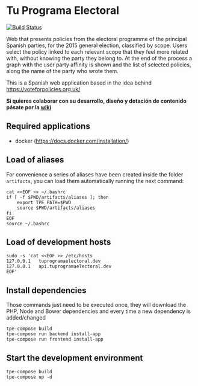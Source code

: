 # Tu Programa Electoral

[![Build Status](https://travis-ci.org/tuprogramaelectoral/tuprogramaelectoral.svg)](https://travis-ci.org/tuprogramaelectoral/tuprogramaelectoral)

Web that presents policies from the electoral programme of the principal Spanish parties, for the 2015 general election, classified by scope.
Users select the policy linked to each relevant scope that they feel more related with, without knowing the party they belong to.
At the end of the process a graph with the user party affinity is shown and the list of selected policies, along the name of the party who wrote them.

This is a Spanish web application based in the idea behind https://voteforpolicies.org.uk/

**Si quieres colaborar con su desarrollo, diseño y dotación de contenido pásate por la [wiki](https://github.com/tuprogramaelectoral/tuprogramaelectoral/wiki)**

## Required applications

 * docker (https://docs.docker.com/installation/)

## Load of aliases

For convenience a series of aliases have been created inside the folder `artifacts`, you can load them automatically running the next command:

```shell
cat <<EOF >> ~/.bashrc
if [ -f $PWD/artifacts/aliases ]; then
    export TPE_PATH=$PWD
    source $PWD/artifacts/aliases
fi
EOF
source ~/.bashrc
```

## Load of development hosts

```shell
sudo -s 'cat <<EOF >> /etc/hosts
127.0.0.1   tuprogramaelectoral.dev
127.0.0.1   api.tuprogramaelectoral.dev
EOF'
```

## Install dependencies

Those commands just need to be executed once, they will download the PHP, Node and Bower dependencies
and every time a new dependency is added/changed

```shell
tpe-compose build
tpe-compose run backend install-app
tpe-compose run frontend install-app
```

## Start the development environment

```shell
tpe-compose build
tpe-compose up -d
```
